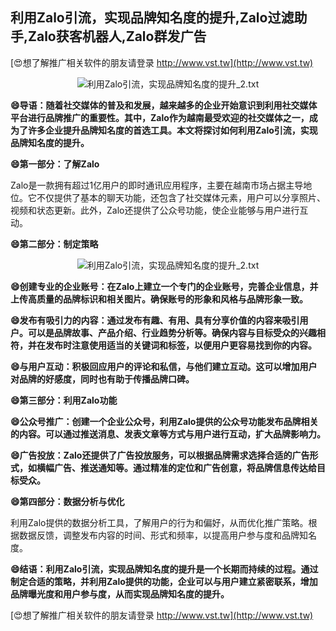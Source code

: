 ## **利用Zalo引流，实现品牌知名度的提升,Zalo过滤助手,Zalo获客机器人,Zalo群发广告**

[😍想了解推广相关软件的朋友请登录 http://www.vst.tw](http://www.vst.tw)

 <center><img src="https://vst.tw/MP4/tuiguang/png/2.png" alt="利用Zalo引流，实现品牌知名度的提升_2.txt"></center>

**😄导语：随着社交媒体的普及和发展，越来越多的企业开始意识到利用社交媒体平台进行品牌推广的重要性。其中，Zalo作为越南最受欢迎的社交媒体之一，成为了许多企业提升品牌知名度的首选工具。本文将探讨如何利用Zalo引流，实现品牌知名度的提升。**

**😄第一部分：了解Zalo**

Zalo是一款拥有超过1亿用户的即时通讯应用程序，主要在越南市场占据主导地位。它不仅提供了基本的聊天功能，还包含了社交媒体元素，用户可以分享照片、视频和状态更新。此外，Zalo还提供了公众号功能，使企业能够与用户进行互动。

**😄第二部分：制定策略**

 <center><img src="https://vst.tw/MP4/tuiguang/png/5.png" alt="利用Zalo引流，实现品牌知名度的提升_2.txt"></center>

**😄创建专业的企业账号：在Zalo上建立一个专门的企业账号，完善企业信息，并上传高质量的品牌标识和相关图片。确保账号的形象和风格与品牌形象一致。**

**😄发布有吸引力的内容：通过发布有趣、有用、具有分享价值的内容来吸引用户。可以是品牌故事、产品介绍、行业趋势分析等。确保内容与目标受众的兴趣相符，并在发布时注意使用适当的关键词和标签，以便用户更容易找到你的内容。**

**😄与用户互动：积极回应用户的评论和私信，与他们建立互动。这可以增加用户对品牌的好感度，同时也有助于传播品牌口碑。**

**😄第三部分：利用Zalo功能**

**😄公众号推广：创建一个企业公众号，利用Zalo提供的公众号功能发布品牌相关的内容。可以通过推送消息、发表文章等方式与用户进行互动，扩大品牌影响力。**

**😄广告投放：Zalo还提供了广告投放服务，可以根据品牌需求选择合适的广告形式，如横幅广告、推送通知等。通过精准的定位和广告创意，将品牌信息传达给目标受众。**

**😄第四部分：数据分析与优化**

利用Zalo提供的数据分析工具，了解用户的行为和偏好，从而优化推广策略。根据数据反馈，调整发布内容的时间、形式和频率，以提高用户参与度和品牌知名度。

**😄结语：利用Zalo引流，实现品牌知名度的提升是一个长期而持续的过程。通过制定合适的策略，并利用Zalo提供的功能，企业可以与用户建立紧密联系，增加品牌曝光度和用户参与度，从而实现品牌知名度的提升。**

[😍想了解推广相关软件的朋友请登录 http://www.vst.tw](http://www.vst.tw)



